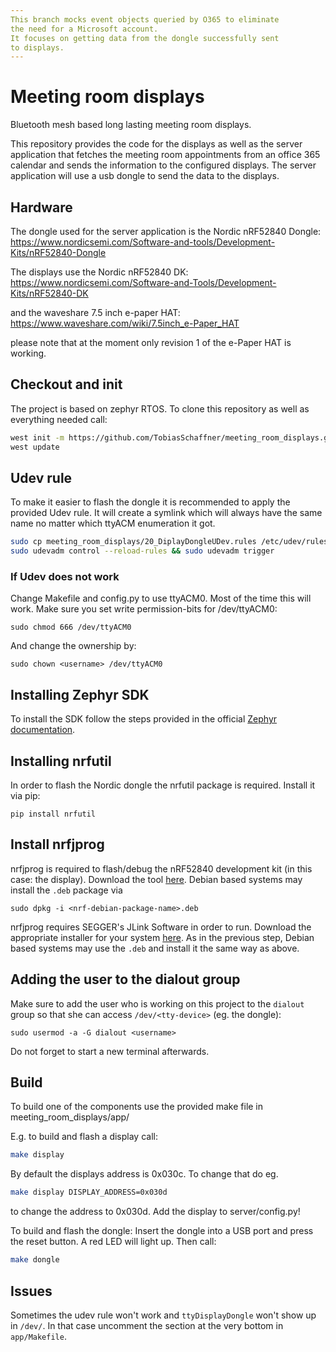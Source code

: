 ```yaml
---
This branch mocks event objects queried by O365 to eliminate
the need for a Microsoft account.
It focuses on getting data from the dongle successfully sent
to displays.
---
```



# Meeting room displays

Bluetooth mesh based long lasting meeting room displays.

This repository provides the code for the displays as well as the server
application that fetches the meeting room appointments from an office 365
calendar and sends the information to the configured displays. The server
application will use a usb dongle to send the data to the displays.

## Hardware
The dongle used for the server application is the Nordic nRF52840 Dongle:
https://www.nordicsemi.com/Software-and-tools/Development-Kits/nRF52840-Dongle

The displays use the Nordic nRF52840 DK:
https://www.nordicsemi.com/Software-and-Tools/Development-Kits/nRF52840-DK

and the waveshare 7.5 inch e-paper HAT:
https://www.waveshare.com/wiki/7.5inch_e-Paper_HAT

please note that at the moment only revision 1 of the e-Paper HAT is working.

## Checkout and init
The project is based on zephyr RTOS. To clone this repository as well as
everything needed call:
```bash
west init -m https://github.com/TobiasSchaffner/meeting_room_displays.git
west update
```

## Udev rule
To make it easier to flash the dongle it is recommended to apply the provided
Udev rule. It will create a symlink which will always have the same name no
matter which ttyACM enumeration it got.
```bash
sudo cp meeting_room_displays/20_DiplayDongleUDev.rules /etc/udev/rules.d/
sudo udevadm control --reload-rules && sudo udevadm trigger
```

### If Udev does not work

Change Makefile and config.py to use ttyACM0. Most of the time this will work.
Make sure you set write permission-bits for /dev/ttyACM0:
```
sudo chmod 666 /dev/ttyACM0
```
And change the ownership by:
```
sudo chown <username> /dev/ttyACM0
```

## Installing Zephyr SDK
To install the SDK follow the steps provided in the official
[Zephyr documentation](https://docs.zephyrproject.org/latest/getting_started/index.html).

## Installing nrfutil
In order to flash the Nordic dongle the nrfutil package is required.
Install it via pip:
```
pip install nrfutil
```

## Install nrfjprog
nrfjprog is required to flash/debug the nRF52840 development kit (in this case: the display). Download the tool 
[here](https://www.nordicsemi.com/Products/Development-tools/nrf-command-line-tools/download).
Debian based systems may install the `.deb` package via
```
sudo dpkg -i <nrf-debian-package-name>.deb
```

nrfjprog requires SEGGER's JLink Software in order to run. Download the appropriate installer for
your system [here](https://www.segger.com/downloads/jlink).
As in the previous step, Debian based systems may use the `.deb` and install it the same way as above.

## Adding the user to the dialout group
Make sure to add the user who is working on this project to the `dialout` group so
that she can access `/dev/<tty-device>` (eg. the dongle):
```
sudo usermod -a -G dialout <username>
```
Do not forget to start a new terminal afterwards.

## Build
To build one of the components use the provided make file in
meeting_room_displays/app/

E.g. to build and flash a display call:
```bash
make display
```

By default the displays address is 0x030c. To change that do eg.
```bash
make display DISPLAY_ADDRESS=0x030d
```
to change the address to 0x030d. Add the display to server/config.py!

To build and flash the dongle:
Insert the dongle into a USB port and press the reset button. A red
LED will light up. Then call:
```bash
make dongle
```

## Issues
Sometimes the udev rule won't work and `ttyDisplayDongle` won't show up
in `/dev/`. In that case uncomment the section at the very bottom
in `app/Makefile`.

